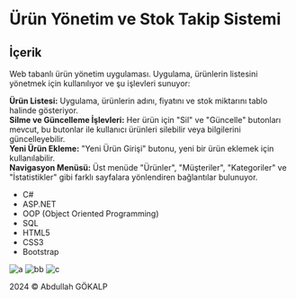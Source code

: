 # Ürün Yönetim ve Stok Takip Sistemi

## İçerik
Web tabanlı ürün yönetim uygulaması. Uygulama, ürünlerin listesini yönetmek için kullanılıyor ve şu işlevleri sunuyor:

**Ürün Listesi:** Uygulama, ürünlerin adını, fiyatını ve stok miktarını tablo halinde gösteriyor.<br>
**Silme ve Güncelleme İşlevleri:** Her ürün için "Sil" ve "Güncelle" butonları mevcut, bu butonlar ile kullanıcı ürünleri silebilir veya bilgilerini güncelleyebilir.<br>
**Yeni Ürün Ekleme:** "Yeni Ürün Girişi" butonu, yeni bir ürün eklemek için kullanılabilir.<br>
**Navigasyon Menüsü:** Üst menüde "Ürünler", "Müşteriler", "Kategoriler" ve "İstatistikler" gibi farklı sayfalara yönlendiren bağlantılar bulunuyor.<br>



- C#
- ASP.NET
- OOP (Object Oriented Programming)
- SQL
- HTML5
- CSS3
- Bootstrap






![a](https://github.com/user-attachments/assets/312fe010-4511-4ebf-9516-3c79360ed433)
![bb](https://github.com/user-attachments/assets/1e46b0bf-a7f1-4202-abae-2b27b15fc3c1)
![c](https://github.com/user-attachments/assets/b0753a6d-639b-45a0-88a5-244c6c28afac)

2024 © Abdullah GÖKALP
